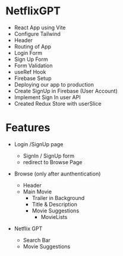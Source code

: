 # NetflixGPT

- React App using Vite
- Configure Tailwind
- Header
- Routing of App
- Login Form
- Sign Up Form
- Form Validation
- useRef Hook
- Firebase Setup
- Deploying our app to production
- Create SignUp in Firebase (User Account)
- Implement Sign In user API
- Created Redux Store with userSlice

# Features

- Login /SignUp page
  - SignIn / SignUp form
  - redirect to Browse Page
- Browse (only after aunthentication)

  - Header
  - Main Movie
    - Trailer in Background
    - Title & Description
    - Movie Suggestions
      - MovieLists

- Netflix GPT
  - Search Bar
  - Movie Suggestions
